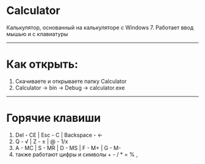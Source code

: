 # Calculator
Калькулятор, основанный на калькуляторе с Windows 7.
Работает ввод мышью и с клавиатуры
____
# Как открыть:
1. Скачиваете и открываете папку Calculator
2. Calculator -> bin -> Debug -> calculator.exe
____
# Горячие клавиши
1. Del - CE | Esc - C | Backspace -  ←
2. Q - √ | Z - ± | @ - 1/x
3. A - MC | S - MR | D - MS | F - M+ | G - M-
4. также работают цифры и символы + - / * = % ,
